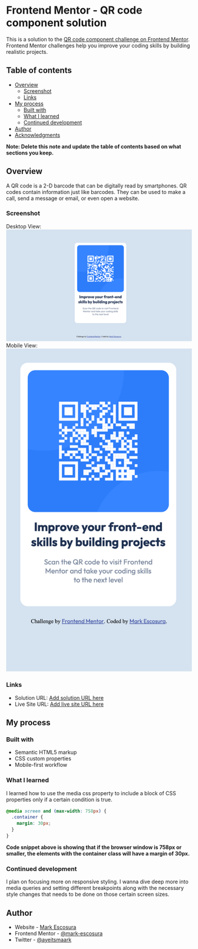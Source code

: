 # Frontend Mentor - QR code component solution

This is a solution to the [QR code component challenge on Frontend Mentor](https://www.frontendmentor.io/challenges/qr-code-component-iux_sIO_H). Frontend Mentor challenges help you improve your coding skills by building realistic projects.

## Table of contents

- [Overview](#overview)
  - [Screenshot](#screenshot)
  - [Links](#links)
- [My process](#my-process)
  - [Built with](#built-with)
  - [What I learned](#what-i-learned)
  - [Continued development](#continued-development)
- [Author](#author)
- [Acknowledgments](#acknowledgments)

**Note: Delete this note and update the table of contents based on what sections you keep.**

## Overview

A QR code is a 2-D barcode that can be digitally read by smartphones. QR codes contain information just like barcodes. They can be used to make a call, send a message or email, or even open a website.

### Screenshot

Desktop View:
![Desktop View](/designs/qr-code-desktop-view.png)
Mobile View:
![Mobile View](/designs/qr-code-mobile-view.png)

### Links

- Solution URL: [Add solution URL here](https://github.com/mark-escosura/qr-code-component)
- Live Site URL: [Add live site URL here](https://qr-code-ivory.vercel.app/)

## My process

### Built with

- Semantic HTML5 markup
- CSS custom properties
- Mobile-first workflow

### What I learned

I learned how to use the media css property to include a block of CSS properties only if a certain condition is true.

```css
@media screen and (max-width: 758px) {
  .container {
    margin: 30px;
  }
}
```

**Code snippet above is showing that if the browser window is 758px or smaller, the elements with the container class will have a margin of 30px.**

### Continued development

I plan on focusing more on responsive styling. I wanna dive deep more into media queries and setting different breakpoints along with the necessary style changes that needs to be done on those certain screen sizes.

## Author

- Website - [Mark Escosura](https://mark-escosura-portfolio.vercel.app/)
- Frontend Mentor - [@mark-escosura](https://www.frontendmentor.io/profile/mark-escosura)
- Twitter - [@ayeitsmaark](https://www.twitter.com/ayeitsmaark)
